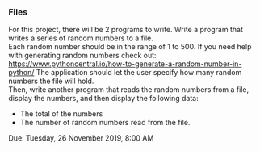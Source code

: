 ### Files

For this project, there will be 2 programs to write.  Write a program that writes a series of random numbers to a file.  
Each random number should be in the range of 1 to 500.  If you need help with generating random numbers check out: 
https://www.pythoncentral.io/how-to-generate-a-random-number-in-python/
The application should let the user specify how many random numbers the file will hold.  
Then, write another program that reads the random numbers from a file, display the numbers, and then display the following data:

- The total of the numbers
- The number of random numbers read from the file.

Due: 	Tuesday, 26 November 2019, 8:00 AM
